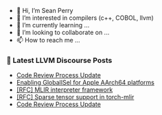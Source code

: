 - 👋 Hi, I’m Sean Perry
- 👀 I’m interested in compilers (c++, COBOL, llvm)
- 🌱 I’m currently learning ...
- 💞️ I’m looking to collaborate on ...
- 📫 How to reach me ...

<!---
s66perry/s66perry is a ✨ special ✨ repository because its `README.md` (this file) appears on your GitHub profile.
You can click the Preview link to take a look at your changes.
--->
### 📕 Latest LLVM Discourse Posts

<!-- DISCOURSE-LLVM:START -->
- [Code Review Process Update](https://discourse.llvm.org/t/code-review-process-update/63964#post_4)
- [Enabling GlobalISel for Apple AArch64 platforms](https://discourse.llvm.org/t/enabling-globalisel-for-apple-aarch64-platforms/63953#post_4)
- [[RFC] MLIR interpreter framework](https://discourse.llvm.org/t/rfc-mlir-interpreter-framework/63567?page=4#post_72)
- [[RFC] Sparse tensor support in torch-mlir](https://discourse.llvm.org/t/rfc-sparse-tensor-support-in-torch-mlir/63627#post_15)
- [Code Review Process Update](https://discourse.llvm.org/t/code-review-process-update/63964#post_3)
<!-- DISCOURSE-LLVM:END -->
